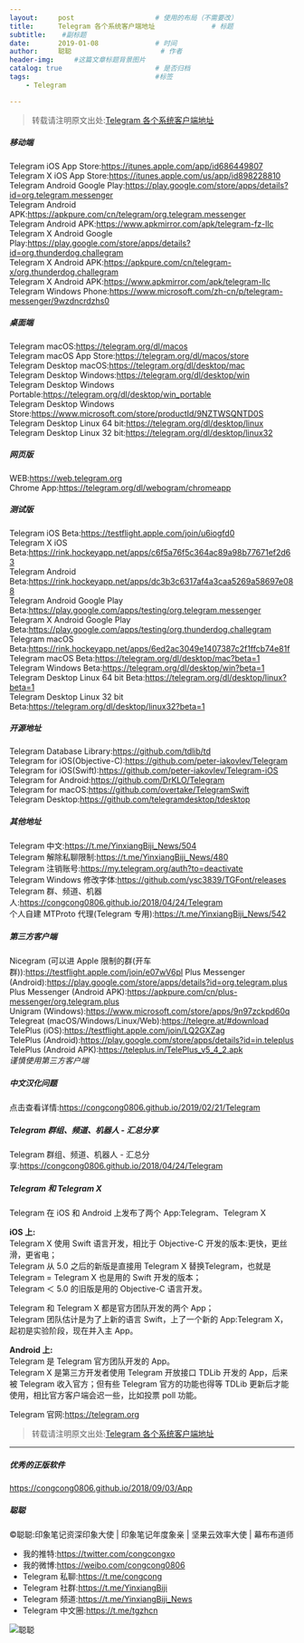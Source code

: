 ```yaml
---
layout:     post                    # 使用的布局（不需要改）
title:      Telegram 各个系统客户端地址              # 标题 
subtitle:    #副标题
date:       2019-01-08              # 时间
author:     聪聪                      # 作者
header-img:     #这篇文章标题背景图片
catalog: true                       # 是否归档
tags:                               #标签
    - Telegram

---
```


> 转载请注明原文出处:[Telegram 各个系统客户端地址](https://congcong0806.github.io/2019/01/08/Telegram)

##### 移动端
Telegram iOS App Store:<https://itunes.apple.com/app/id686449807><br>
Telegram X iOS App Store:<https://itunes.apple.com/us/app/id898228810><br>
Telegram Android Google Play:<https://play.google.com/store/apps/details?id=org.telegram.messenger><br>
Telegram Android APK:<https://apkpure.com/cn/telegram/org.telegram.messenger><br>
Telegram Android APK:<https://www.apkmirror.com/apk/telegram-fz-llc><br>
Telegram X Android Google Play:<https://play.google.com/store/apps/details?id=org.thunderdog.challegram><br>
Telegram X Android APK:<https://apkpure.com/cn/telegram-x/org.thunderdog.challegram><br>
Telegram X Android APK:<https://www.apkmirror.com/apk/telegram-llc><br>
Telegram Windows Phone:<https://www.microsoft.com/zh-cn/p/telegram-messenger/9wzdncrdzhs0><br>

##### 桌面端
Telegram macOS:<https://telegram.org/dl/macos><br>
Telegram macOS App Store:<https://telegram.org/dl/macos/store><br>
Telegram Desktop macOS:<https://telegram.org/dl/desktop/mac><br>
Telegram Desktop Windows:<https://telegram.org/dl/desktop/win><br>
Telegram Desktop Windows Portable:<https://telegram.org/dl/desktop/win_portable><br>
Telegram Desktop Windows Store:<https://www.microsoft.com/store/productId/9NZTWSQNTD0S><br>
Telegram Desktop Linux 64 bit:<https://telegram.org/dl/desktop/linux><br>
Telegram Desktop Linux 32 bit:<https://telegram.org/dl/desktop/linux32><br>

##### 网页版
WEB:<https://web.telegram.org><br>
Chrome App:<https://telegram.org/dl/webogram/chromeapp><br>

##### 测试版
Telegram iOS Beta:<https://testflight.apple.com/join/u6iogfd0><br>
Telegram X iOS Beta:<https://rink.hockeyapp.net/apps/c6f5a76f5c364ac89a98b77671ef2d63><br>
Telegram Android Beta:<https://rink.hockeyapp.net/apps/dc3b3c6317af4a3caa5269a58697e088><br>
Telegram Android Google Play Beta:<https://play.google.com/apps/testing/org.telegram.messenger><br>
Telegram X Android Google Play Beta:<https://play.google.com/apps/testing/org.thunderdog.challegram><br>
Telegram macOS Beta:<https://rink.hockeyapp.net/apps/6ed2ac3049e1407387c2f1ffcb74e81f><br>
Telegram macOS Beta:<https://telegram.org/dl/desktop/mac?beta=1><br>
Telegram Windows Beta:<https://telegram.org/dl/desktop/win?beta=1><br>
Telegram Desktop Linux 64 bit Beta:<https://telegram.org/dl/desktop/linux?beta=1><br>
Telegram Desktop Linux 32 bit Beta:<https://telegram.org/dl/desktop/linux32?beta=1><br>

##### 开源地址
Telegram Database Library:<https://github.com/tdlib/td><br>
Telegram for iOS(Objective-C):<https://github.com/peter-iakovlev/Telegram><br>
Telegram for iOS(Swift):<https://github.com/peter-iakovlev/Telegram-iOS><br>
Telegram for Android:<https://github.com/DrKLO/Telegram><br>
Telegram for macOS:<https://github.com/overtake/TelegramSwift><br>
Telegram Desktop:<https://github.com/telegramdesktop/tdesktop><br>

##### 其他地址
Telegram 中文:<https://t.me/YinxiangBiji_News/504><br>
Telegram 解除私聊限制:<https://t.me/YinxiangBiji_News/480><br>
Telegram 注销账号:<https://my.telegram.org/auth?to=deactivate><br>
Telegram Windows 修改字体:<https://github.com/ysc3839/TGFont/releases><br>
Telegram 群、频道、机器人:<https://congcong0806.github.io/2018/04/24/Telegram><br>
个人自建 MTProto 代理(Telegram 专用):<https://t.me/YinxiangBiji_News/542><br>

##### 第三方客户端
Nicegram (可以进 Apple 限制的群(开车群)):<https://testflight.apple.com/join/e07wV6pl>
Plus Messenger (Android):<https://play.google.com/store/apps/details?id=org.telegram.plus><br>
Plus Messenger (Android APK):<https://apkpure.com/cn/plus-messenger/org.telegram.plus><br>
Unigram (Windows):<https://www.microsoft.com/store/apps/9n97zckpd60q><br>
Telegreat (macOS/Windows/Linux/Web):<https://telegre.at/#download><br>
TelePlus (iOS):<https://testflight.apple.com/join/LQ2GXZag><br>
TelePlus (Android):<https://play.google.com/store/apps/details?id=in.teleplus><br>
TelePlus (Android APK):<https://teleplus.in/TelePlus_v5_4_2.apk><br>
*谨慎使用第三方客户端*

##### 中文汉化问题
点击查看详情:<https://congcong0806.github.io/2019/02/21/Telegram>

##### Telegram 群组、频道、机器人 - 汇总分享
Telegram 群组、频道、机器人 - 汇总分享:<https://congcong0806.github.io/2018/04/24/Telegram>

##### Telegram 和 Telegram X

Telegram 在 iOS 和 Android 上发布了两个 App:Telegram、Telegram X

**iOS 上:**<br>
Telegram X 使用 Swift 语言开发，相比于 Objective-C 开发的版本:更快，更丝滑，更省电；<br>
Telegram 从 5.0 之后的新版是直接用 Telegram X 替换Telegram，也就是 Telegram = Telegram X 也是用的 Swift 开发的版本；<br>
Telegram ＜ 5.0 的旧版是用的 Objective-C 语言开发。

Telegram 和 Telegram X 都是官方团队开发的两个 App；<br>
Telegram 团队估计是为了上新的语言 Swift，上了一个新的 App:Telegram X，起初是实验阶段，现在并入主 App。

**Android 上:**<br>
Telegram 是 Telegram 官方团队开发的 App。<br>
Telegram X 是第三方开发者使用 Telegram 开放接口 TDLib 开发的 App，后来被 Telegram 收入官方；但有些 Telegram 官方的功能也得等 TDLib 更新后才能使用，相比官方客户端会迟一些，比如投票 poll 功能。

Telegram 官网:<https://telegram.org>

> 转载请注明原文出处:[Telegram 各个系统客户端地址](https://congcong0806.github.io/2019/01/08/Telegram)

- - - -

##### 优秀的正版软件
<https://congcong0806.github.io/2018/09/03/App>

##### 聪聪
&copy;聪聪:印象笔记资深印象大使 | 印象笔记年度象亲 | 坚果云效率大使 | 幕布布道师

* 我的推特:<https://twitter.com/congcongxo>
* 我的微博:<https://weibo.com/congcong0806>
* Telegram 私聊:<https://t.me/congcong>
* Telegram 社群:<https://t.me/YinxiangBiji>
* Telegram 频道:<https://t.me/YinxiangBiji_News>
* Telegram 中文圈:<https://t.me/tgzhcn>

![聪聪](https://i.v2ex.co/3wc207g5.png)